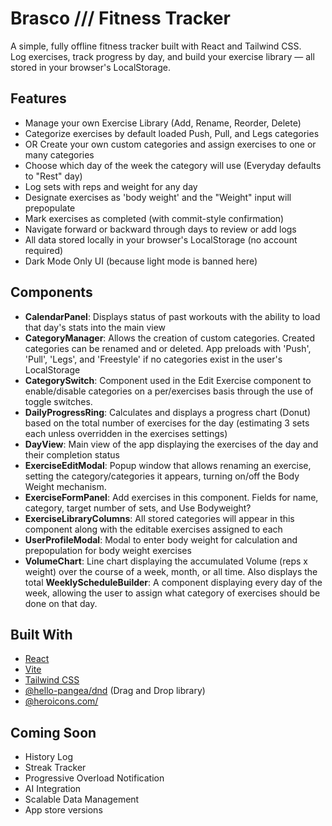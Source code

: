 # Brasco /// Fitness Tracker

A simple, fully offline fitness tracker built with React and Tailwind CSS.  
Log exercises, track progress by day, and build your exercise library — all stored in your browser's LocalStorage.

## Features

- Manage your own Exercise Library (Add, Rename, Reorder, Delete)
- Categorize exercises by default loaded Push, Pull, and Legs categories
- OR Create your own custom categories and assign exercises to one or many categories
- Choose which day of the week the category will use (Everyday defaults to "Rest" day)
- Log sets with reps and weight for any day
- Designate exercises as 'body weight' and the "Weight" input will prepopulate
- Mark exercises as completed (with commit-style confirmation)
- Navigate forward or backward through days to review or add logs
- All data stored locally in your browser's LocalStorage (no account required)
- Dark Mode Only UI (because light mode is banned here)

## Components

- **CalendarPanel**: Displays status of past workouts with the ability to load that day's stats into the main view
- **CategoryManager**: Allows the creation of custom categories. Created categories can be renamed and or deleted. App preloads with 'Push', 'Pull', 'Legs', and 'Freestyle' if no categories exist in the user's LocalStorage
- **CategorySwitch**: Component used in the Edit Exercise component to enable/disable categories on a per/exercises basis through the use of toggle switches.
- **DailyProgressRing**: Calculates and displays a progress chart (Donut) based on the total number of exercises for the day (estimating 3 sets each unless overridden in the exercises settings)
- **DayView**: Main view of the app displaying the exercises of the day and their completion status
- **ExerciseEditModal**: Popup window that allows renaming an exercise, setting the category/categories it appears, turning on/off the Body Weight mechanism.
- **ExerciseFormPanel**: Add exercises in this component. Fields for name, category, target number of sets, and Use Bodyweight?
- **ExerciseLibraryColumns**: All stored categories will appear in this component along with the editable exercises assigned to each
- **UserProfileModal**: Modal to enter body weight for calculation and prepopulation for body weight exercises
- **VolumeChart**: Line chart displaying the accumulated Volume (reps x weight) over the course of a week, month, or all time. Also displays the total
  **WeeklyScheduleBuilder**: A component displaying every day of the week, allowing the user to assign what category of exercises should be done on that day.

## Built With

- [React](https://reactjs.org/)
- [Vite](https://vitejs.dev/)
- [Tailwind CSS](https://tailwindcss.com/)
- [@hello-pangea/dnd](https://github.com/hello-pangea/dnd) (Drag and Drop library)
- [@heroicons.com/](https://heroicons.com/)

## Coming Soon

- History Log
- Streak Tracker
- Progressive Overload Notification
- AI Integration
- Scalable Data Management
- App store versions
